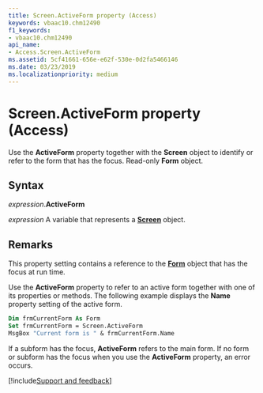 ```yaml
---
title: Screen.ActiveForm property (Access)
keywords: vbaac10.chm12490
f1_keywords:
- vbaac10.chm12490
api_name:
- Access.Screen.ActiveForm
ms.assetid: 5cf41661-656e-e62f-530e-0d2fa5466146
ms.date: 03/23/2019
ms.localizationpriority: medium
---
```



# Screen.ActiveForm property (Access)

Use the **ActiveForm** property together with the **Screen** object to identify or refer to the form that has the focus. Read-only **Form** object.


## Syntax

_expression_.**ActiveForm**

_expression_ A variable that represents a **[Screen](Access.Screen.md)** object.


## Remarks

This property setting contains a reference to the **[Form](Access.Form.md)** object that has the focus at run time.

Use the **ActiveForm** property to refer to an active form together with one of its properties or methods. The following example displays the **Name** property setting of the active form.

```vb
Dim frmCurrentForm As Form 
Set frmCurrentForm = Screen.ActiveForm 
MsgBox "Current form is " & frmCurrentForm.Name
```

If a subform has the focus, **ActiveForm** refers to the main form. If no form or subform has the focus when you use the **ActiveForm** property, an error occurs.



[!include[Support and feedback](~/includes/feedback-boilerplate.md)]

